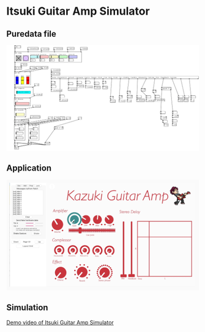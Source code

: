 # Itsuki Guitar Amp Simulator

## Puredata file

![](./img/FinalProject/FinalProject-1.png)

## Application

![](./img/Simulation.png)

## Simulation

[Demo video of Itsuki Guitar Amp Simulator](https://youtu.be/HuFy9f-AnlA)